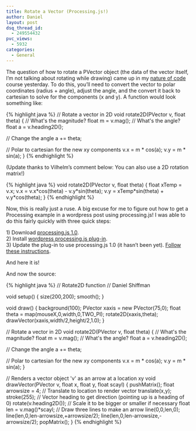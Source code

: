```yaml
---
title: Rotate a Vector (Processing.js!)
author: Daniel
layout: post
dsq_thread_id:
  - 249554432
pvc_views:
  - 5932
categories:
  - General
---
```


<script src="http://www.shiffman.net/javascript/processing-1.4.1.min.js" type="text/javascript"></script>

<p>The question of how to rotate a PVector object (the data of the vector itself, I&#8217;m not talking about rotating while drawing) came up in my <a href="http://shiffman.net/teaching/nature/">nature of code</a> course yesterday.   To do this, you&#8217;ll need to convert the vector to polar coordinates (radius + angle), adjust the angle, and the convert it back to cartesian to solve for the components (x and y).  A function would look something like:</p>
{% highlight java %}
// Rotate a vector in 2D
void rotate2D(PVector v, float theta) {
  // What's the magnitude?
  float m = v.mag();
  // What's the angle?
  float a = v.heading2D();
  
  // Change the angle
  a += theta;
  
  // Polar to cartesian for the new xy components
  v.x = m * cos(a);
  v.y = m * sin(a);
}
{% endhighlight %}
<p>(Update thanks to Vilhelm&#8217;s comment below: You can also use a 2D rotation matrix!)</p>
{% highlight java %}
void rotate2D(PVector v, float theta) {
  float xTemp = v.x;
  v.x = v.x*cos(theta) - v.y*sin(theta);
  v.y = xTemp*sin(theta) + v.y*cos(theta);
}
{% endhighlight %}
<p>Now, this is really just a ruse.  A big excuse for me to figure out how to get a Processing example in a wordpress post using processing.js!  I was able to do this fairly quickly with three quick steps:</p>
<p>1) Download <a href="http://processingjs.org/download">processing.js 1.0</a>.<br />
2) Install <a href="http://wordpress.org/extend/plugins/processingjs/">wordpress processing.js plug-in</a>.<br />
3) Update the plug-in to use processing.js 1.0 (it hasn&#8217;t been yet).  <a href="http://wordpress.org/support/topic/plugin-processing-js-updating-to-processingjs-10">Follow these instructions</a>.</p>
<p>And here it is!</p>
<p><script type="application/processing">
// Rotate2D function
// Daniel Shiffman</p>
<p>void setup() {
  size(200,200);
  smooth();
}</p>
<p>void draw() {
  background(100);
  PVector xaxis = new PVector(75,0);
  float theta = map(mouseX,0,width,0,TWO_PI);
  rotate2D(xaxis,theta);
  drawVector(xaxis,width/2,height/2,1.0);
}</p>
<p>// Rotate a vector in 2D
void rotate2D(PVector v, float theta) {
  // What's the magnitude?
  float m = v.mag();
  // What's the angle?
  float a = v.heading2D();</p>
<p>  // Change the angle
  a += theta;</p>
<p>  // Now use polar to cartesian coordinates to calculate the new xy components
  v.x = m * cos(a);
  v.y = m * sin(a);
}</p>
<p>// Renders a vector object 'v' as an arrow and a location 'loc'
void drawVector(PVector v, float x, float y, float scayl) {
  pushMatrix();
  float arrowsize = 4;
  // Translate to location to render vector
  translate(x,y);
  stroke(255);
  // Call vector heading function to get direction (note that pointing up is a heading of 0) and rotate
  rotate(v.heading2D());
  // Calculate length of vector &#038; scale it to be bigger or smaller if necessary
  float len = v.mag()*scayl;
  // Draw three lines to make an arrow (draw pointing up since we've rotate to the proper direction)
  line(0,0,len,0);
  line(len,0,len-arrowsize,+arrowsize/2);
  line(len,0,len-arrowsize,-arrowsize/2);
  popMatrix();
}
</script></p>
<p>And now the source:</p>
{% highlight java %}
// Rotate2D function
// Daniel Shiffman

void setup() {
  size(200,200);
  smooth();
}

void draw() {
  background(100);
  PVector xaxis = new PVector(75,0);
  float theta = map(mouseX,0,width,0,TWO_PI);
  rotate2D(xaxis,theta);
  drawVector(xaxis,width/2,height/2,1.0);
}

// Rotate a vector in 2D
void rotate2D(PVector v, float theta) {
  // What's the magnitude?
  float m = v.mag();
  // What's the angle?
  float a = v.heading2D();
  
  // Change the angle
  a += theta;
  
  // Polar to cartesian for the new xy components
  v.x = m * cos(a);
  v.y = m * sin(a);
}

// Renders a vector object 'v' as an arrow at a location xy
void drawVector(PVector v, float x, float y, float scayl) {
  pushMatrix();
  float arrowsize = 4;
  // Translate to location to render vector
  translate(x,y);
  stroke(255);
  // Vector heading to get direction (pointing up is a heading of 0)
  rotate(v.heading2D());
  // Scale it to be bigger or smaller if necessary
  float len = v.mag()*scayl;
  // Draw three lines to make an arrow
  line(0,0,len,0);
  line(len,0,len-arrowsize,+arrowsize/2);
  line(len,0,len-arrowsize,-arrowsize/2);
  popMatrix();
}
{% endhighlight %}
